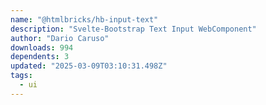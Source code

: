 ```yaml
---
name: "@htmlbricks/hb-input-text"
description: "Svelte-Bootstrap Text Input WebComponent"
author: "Dario Caruso"
downloads: 994
dependents: 3
updated: "2025-03-09T03:10:31.498Z"
tags: 
  - ui
---
```

